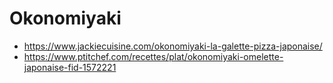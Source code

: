 # Okonomiyaki

* https://www.jackiecuisine.com/okonomiyaki-la-galette-pizza-japonaise/
* https://www.ptitchef.com/recettes/plat/okonomiyaki-omelette-japonaise-fid-1572221
